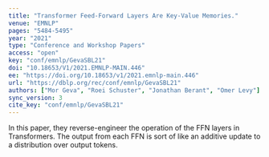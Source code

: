 ```yaml
---
title: "Transformer Feed-Forward Layers Are Key-Value Memories."
venue: "EMNLP"
pages: "5484-5495"
year: "2021"
type: "Conference and Workshop Papers"
access: "open"
key: "conf/emnlp/GevaSBL21"
doi: "10.18653/V1/2021.EMNLP-MAIN.446"
ee: "https://doi.org/10.18653/v1/2021.emnlp-main.446"
url: "https://dblp.org/rec/conf/emnlp/GevaSBL21"
authors: ["Mor Geva", "Roei Schuster", "Jonathan Berant", "Omer Levy"]
sync_version: 3
cite_key: "conf/emnlp/GevaSBL21"
---
```


In this paper, they reverse-engineer the operation of the FFN layers in Transformers. The output from each FFN is sort of like an additive update to a distribution over output tokens.
